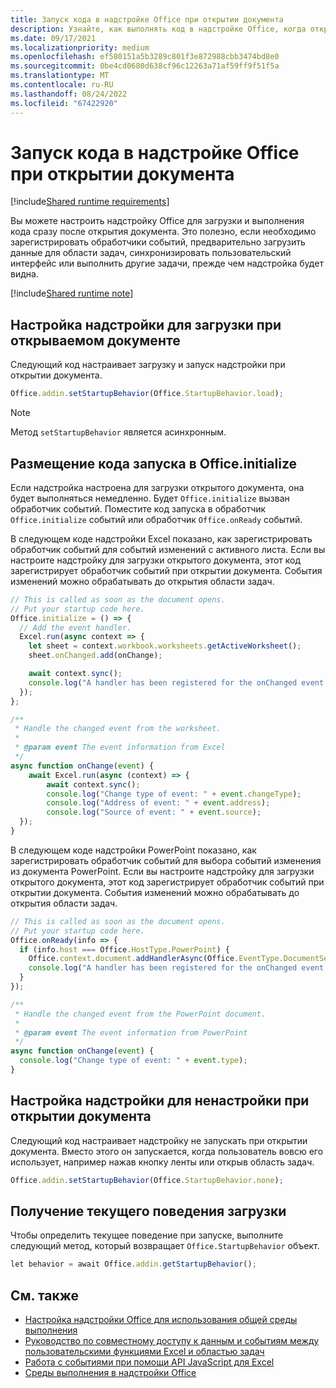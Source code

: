```yaml
---
title: Запуск кода в надстройке Office при открытии документа
description: Узнайте, как выполнять код в надстройке Office, когда открывается документ.
ms.date: 09/17/2021
ms.localizationpriority: medium
ms.openlocfilehash: ef580151a5b3289c801f3e872988cbb3474bd8e0
ms.sourcegitcommit: 0be4cd0680d638cf96c12263a71af59ff9f51f5a
ms.translationtype: MT
ms.contentlocale: ru-RU
ms.lasthandoff: 08/24/2022
ms.locfileid: "67422920"
---
```

# <a name="run-code-in-your-office-add-in-when-the-document-opens"></a>Запуск кода в надстройке Office при открытии документа

[!include[Shared runtime requirements](../includes/shared-runtime-requirements-note.md)]

Вы можете настроить надстройку Office для загрузки и выполнения кода сразу после открытия документа. Это полезно, если необходимо зарегистрировать обработчики событий, предварительно загрузить данные для области задач, синхронизировать пользовательский интерфейс или выполнить другие задачи, прежде чем надстройка будет видна.

[!include[Shared runtime note](../includes/note-requires-shared-runtime.md)]

## <a name="configure-your-add-in-to-load-when-the-document-opens"></a>Настройка надстройки для загрузки при открываемом документе

Следующий код настраивает загрузку и запуск надстройки при открытии документа.

```JavaScript
Office.addin.setStartupBehavior(Office.StartupBehavior.load);
```

> [!NOTE]
> Метод `setStartupBehavior` является асинхронным.

## <a name="place-startup-code-in-officeinitialize"></a>Размещение кода запуска в Office.initialize

Если надстройка настроена для загрузки открытого документа, она будет выполняться немедленно. Будет `Office.initialize` вызван обработчик событий. Поместите код запуска в обработчик `Office.initialize` событий или обработчик `Office.onReady` событий.

В следующем коде надстройки Excel показано, как зарегистрировать обработчик событий для событий изменений с активного листа. Если вы настроите надстройку для загрузки открытого документа, этот код зарегистрирует обработчик событий при открытии документа. События изменений можно обрабатывать до открытия области задач.

```JavaScript
// This is called as soon as the document opens.
// Put your startup code here.
Office.initialize = () => {
  // Add the event handler.
  Excel.run(async context => {
    let sheet = context.workbook.worksheets.getActiveWorksheet();
    sheet.onChanged.add(onChange);

    await context.sync();
    console.log("A handler has been registered for the onChanged event.");
  });
};

/**
 * Handle the changed event from the worksheet.
 *
 * @param event The event information from Excel
 */
async function onChange(event) {
    await Excel.run(async (context) => {    
        await context.sync();
        console.log("Change type of event: " + event.changeType);
        console.log("Address of event: " + event.address);
        console.log("Source of event: " + event.source);
  });
}
```

В следующем коде надстройки PowerPoint показано, как зарегистрировать обработчик событий для выбора событий изменения из документа PowerPoint. Если вы настроите надстройку для загрузки открытого документа, этот код зарегистрирует обработчик событий при открытии документа. События изменений можно обрабатывать до открытия области задач.

```JavaScript
// This is called as soon as the document opens.
// Put your startup code here.
Office.onReady(info => {
  if (info.host === Office.HostType.PowerPoint) {
    Office.context.document.addHandlerAsync(Office.EventType.DocumentSelectionChanged, onChange);
    console.log("A handler has been registered for the onChanged event.");
  }
});

/**
 * Handle the changed event from the PowerPoint document.
 *
 * @param event The event information from PowerPoint
 */
async function onChange(event) {
  console.log("Change type of event: " + event.type);
}
```

## <a name="configure-your-add-in-for-no-load-behavior-on-document-open"></a>Настройка надстройки для ненастройки при открытии документа

Следующий код настраивает надстройку не запускать при открытии документа. Вместо этого он запускается, когда пользователь вовсю его использует, например нажав кнопку ленты или открыв область задач.

```JavaScript
Office.addin.setStartupBehavior(Office.StartupBehavior.none);
```

## <a name="get-the-current-load-behavior"></a>Получение текущего поведения загрузки

Чтобы определить текущее поведение при запуске, выполните следующий метод, который возвращает `Office.StartupBehavior` объект.

```JavaScript
let behavior = await Office.addin.getStartupBehavior();
```

## <a name="see-also"></a>См. также

- [Настройка надстройки Office для использования общей среды выполнения](configure-your-add-in-to-use-a-shared-runtime.md)
- [Руководство по совместному доступу к данным и событиям между пользовательскими функциями Excel и областью задач](../tutorials/share-data-and-events-between-custom-functions-and-the-task-pane-tutorial.md)
- [Работа с событиями при помощи API JavaScript для Excel](../excel/excel-add-ins-events.md)
- [Среды выполнения в надстройки Office](../testing/runtimes.md)
